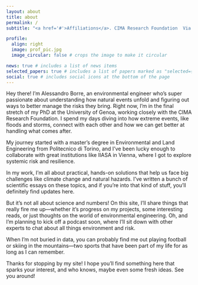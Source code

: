 ```yaml
---
layout: about
title: about
permalink: /
subtitle: "<a href='#'>Affiliations</a>. CIMA Research Foundation  Via Armando Magliotto 2 Savona, SV 17100, IT. Mail: a.borre@hotmail.it, alessandro.borre@edu.unige.it, alessandro.borre@cimafoundation.org Telephone: +39 3342873799"

profile:
  align: right
  image: prof_pic.jpg
  image_circular: false # crops the image to make it circular

news: true # includes a list of news items
selected_papers: true # includes a list of papers marked as "selected={true}"
social: true # includes social icons at the bottom of the page
---
```


Hey there! I’m Alessandro Borre, an environmental engineer who’s super passionate about understanding how natural events unfold and figuring out ways to better manage the risks they bring. Right now, I’m in the final stretch of my PhD at the University of Genoa, working closely with the CIMA Research Foundation. I spend my days diving into how extreme events, like floods and storms, connect with each other and how we can get better at handling what comes after.

My journey started with a master’s degree in Environmental and Land Engineering from Politecnico di Torino, and I’ve been lucky enough to collaborate with great institutions like IIASA in Vienna, where I got to explore systemic risk and resilience.

In my work, I’m all about practical, hands-on solutions that help us face big challenges like climate change and natural hazards. I’ve written a bunch of scientific essays on these topics, and if you’re into that kind of stuff, you’ll definitely find updates here.

But it’s not all about science and numbers! On this site, I’ll share things that really fire me up—whether it’s progress on my projects, some interesting reads, or just thoughts on the world of environmental engineering. Oh, and I’m planning to kick off a podcast soon, where I’ll sit down with other experts to chat about all things environment and risk.

When I’m not buried in data, you can probably find me out playing football or skiing in the mountains—two sports that have been part of my life for as long as I can remember.

Thanks for stopping by my site! I hope you’ll find something here that sparks your interest, and who knows, maybe even some fresh ideas. See you around!
